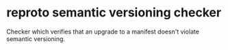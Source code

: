 # reproto semantic versioning checker

Checker which verifies that an upgrade to a manifest doesn't violate semantic versioning.
